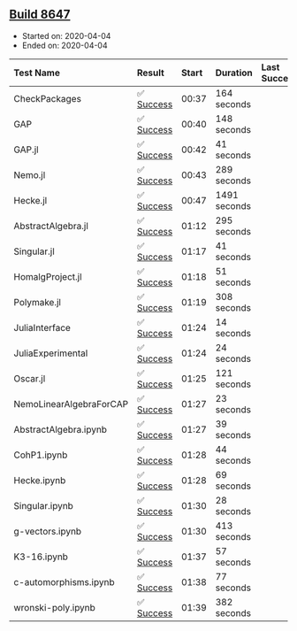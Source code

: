 ## [Build 8647](https://oscarci.mathematik.uni-kl.de/job/oscar/8647/)

* Started on: 2020-04-04
* Ended on: 2020-04-04

| Test Name    | Result | Start | Duration | Last Success | First Failure |
|:-------------|:-------|:------|:---------|:-------------|:--------------|
| CheckPackages | ✅ [Success](https://oscarci.mathematik.uni-kl.de/job/oscar/8647/artifact/logs/build-8647/CheckPackages.log) | 00:37 | 164 seconds |  |  |
| GAP | ✅ [Success](https://oscarci.mathematik.uni-kl.de/job/oscar/8647/artifact/logs/build-8647/GAP.log) | 00:40 | 148 seconds |  |  |
| GAP.jl | ✅ [Success](https://oscarci.mathematik.uni-kl.de/job/oscar/8647/artifact/logs/build-8647/GAP.jl.log) | 00:42 | 41 seconds |  |  |
| Nemo.jl | ✅ [Success](https://oscarci.mathematik.uni-kl.de/job/oscar/8647/artifact/logs/build-8647/Nemo.jl.log) | 00:43 | 289 seconds |  |  |
| Hecke.jl | ✅ [Success](https://oscarci.mathematik.uni-kl.de/job/oscar/8647/artifact/logs/build-8647/Hecke.jl.log) | 00:47 | 1491 seconds |  |  |
| AbstractAlgebra.jl | ✅ [Success](https://oscarci.mathematik.uni-kl.de/job/oscar/8647/artifact/logs/build-8647/AbstractAlgebra.jl.log) | 01:12 | 295 seconds |  |  |
| Singular.jl | ✅ [Success](https://oscarci.mathematik.uni-kl.de/job/oscar/8647/artifact/logs/build-8647/Singular.jl.log) | 01:17 | 41 seconds |  |  |
| HomalgProject.jl | ✅ [Success](https://oscarci.mathematik.uni-kl.de/job/oscar/8647/artifact/logs/build-8647/HomalgProject.jl.log) | 01:18 | 51 seconds |  |  |
| Polymake.jl | ✅ [Success](https://oscarci.mathematik.uni-kl.de/job/oscar/8647/artifact/logs/build-8647/Polymake.jl.log) | 01:19 | 308 seconds |  |  |
| JuliaInterface | ✅ [Success](https://oscarci.mathematik.uni-kl.de/job/oscar/8647/artifact/logs/build-8647/JuliaInterface.log) | 01:24 | 14 seconds |  |  |
| JuliaExperimental | ✅ [Success](https://oscarci.mathematik.uni-kl.de/job/oscar/8647/artifact/logs/build-8647/JuliaExperimental.log) | 01:24 | 24 seconds |  |  |
| Oscar.jl | ✅ [Success](https://oscarci.mathematik.uni-kl.de/job/oscar/8647/artifact/logs/build-8647/Oscar.jl.log) | 01:25 | 121 seconds |  |  |
| NemoLinearAlgebraForCAP | ✅ [Success](https://oscarci.mathematik.uni-kl.de/job/oscar/8647/artifact/logs/build-8647/NemoLinearAlgebraForCAP.log) | 01:27 | 23 seconds |  |  |
| AbstractAlgebra.ipynb | ✅ [Success](https://oscarci.mathematik.uni-kl.de/job/oscar/8647/artifact/logs/build-8647/AbstractAlgebra.ipynb.log) | 01:27 | 39 seconds |  |  |
| CohP1.ipynb | ✅ [Success](https://oscarci.mathematik.uni-kl.de/job/oscar/8647/artifact/logs/build-8647/CohP1.ipynb.log) | 01:28 | 44 seconds |  |  |
| Hecke.ipynb | ✅ [Success](https://oscarci.mathematik.uni-kl.de/job/oscar/8647/artifact/logs/build-8647/Hecke.ipynb.log) | 01:28 | 69 seconds |  |  |
| Singular.ipynb | ✅ [Success](https://oscarci.mathematik.uni-kl.de/job/oscar/8647/artifact/logs/build-8647/Singular.ipynb.log) | 01:30 | 28 seconds |  |  |
| g-vectors.ipynb | ✅ [Success](https://oscarci.mathematik.uni-kl.de/job/oscar/8647/artifact/logs/build-8647/g-vectors.ipynb.log) | 01:30 | 413 seconds |  |  |
| K3-16.ipynb | ✅ [Success](https://oscarci.mathematik.uni-kl.de/job/oscar/8647/artifact/logs/build-8647/K3-16.ipynb.log) | 01:37 | 57 seconds |  |  |
| c-automorphisms.ipynb | ✅ [Success](https://oscarci.mathematik.uni-kl.de/job/oscar/8647/artifact/logs/build-8647/c-automorphisms.ipynb.log) | 01:38 | 77 seconds |  |  |
| wronski-poly.ipynb | ✅ [Success](https://oscarci.mathematik.uni-kl.de/job/oscar/8647/artifact/logs/build-8647/wronski-poly.ipynb.log) | 01:39 | 382 seconds |  |  |
